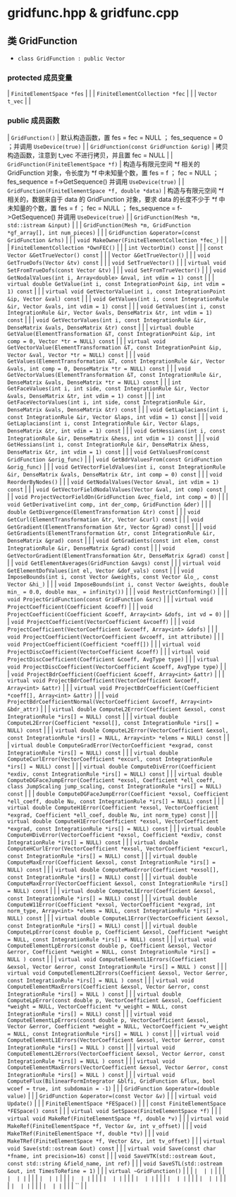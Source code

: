 # gridfunc.hpp & gridfunc.cpp
## 类 GridFunction
- `class GridFunction : public Vector`
### protected 成员变量
| `FiniteElementSpace *fes` |  |
| `FiniteElementCollection *fec` |  |
| `Vector t_vec` |  |
### public 成员函数
| `GridFunction()` | 默认构造函数，置 fes = fec = NULL ； fes_sequence = 0 ；并调用 `UseDevice(true)` |
| `GridFunction(const GridFunction &orig)` | 拷贝构造函数，注意到 t_vec 不进行拷贝，并且置 fec = NULL |
| `GridFunction(FiniteElementSpace *f)` | 构造与有限元空间 *f 相关的 GridFunction 对象，令长度为 *f 中未知量个数，置 fes = f ； fec = NULL ； fes_sequence = f->GetSequence() 并调用 `UseDevice(true)` |
| `GridFunction(FiniteElementSpace *f, double *data)` | 构造与有限元空间 *f 相关的，数据来自于 data 的 GridFunction 对象，要求 data 的长度不少于 *f 中未知量的个数，置 fes = f ； fec = NULL ； fes_sequence = f->GetSequence() 并调用 `UseDevice(true)` |
| `GridFunction(Mesh *m, std::istream &input)` |  |
| `GridFunction(Mesh *m, GridFunction *gf_array[], int num_pieces)` |  |
| `GridFunction &operator=(const GridFunction &rhs)` |  |
| `void MakeOwner(FiniteElementCollection *fec_)` |  |
| `FiniteElementCollection *OwnFEC()` |  |
| `int VectorDim() const` |  |
| `const Vector &GetTrueVector() const` |  |
| `Vector &GetTrueVector()` |  |
| `void GetTrueDofs(Vector &tv) const` |  |
| `void SetTrueVector()` |  |
| `virtual void SetFromTrueDofs(const Vector &tv)` |  |
| `void SetFromTrueVector()` |  |
| `void GetNodalValues(int i, Array<double> &nval, int vdim = 1) const` |  |
| `virtual double GetValue(int i, const IntegrationPoint &ip, int vdim = 1) const` |  |
| `virtual void GetVectorValue(int i, const IntegrationPoint &ip, Vector &val) const` |  |
| `void GetValues(int i, const IntegrationRule &ir, Vector &vals, int vdim = 1) const` |  |
| `void GetValues(int i, const IntegrationRule &ir, Vector &vals, DenseMatrix &tr, int vdim = 1) const` |  |
| `void GetVectorValues(int i, const IntegrationRule &ir, DenseMatrix &vals, DenseMatrix &tr) const` |  |
| `virtual double GetValue(ElementTransformation &T, const IntegrationPoint &ip, int comp = 0, Vector *tr = NULL) const` |  |
| `virtual void GetVectorValue(ElementTransformation &T, const IntegrationPoint &ip, Vector &val, Vector *tr = NULL) const` |  |
| `void GetValues(ElementTransformation &T, const IntegrationRule &ir, Vector &vals, int comp = 0, DenseMatrix *tr = NULL) const` |  |
| `void GetVectorValues(ElementTransformation &T, const IntegrationRule &ir, DenseMatrix &vals, DenseMatrix *tr = NULL) const` |  |
| `int GetFaceValues(int i, int side, const IntegrationRule &ir, Vector &vals, DenseMatrix &tr, int vdim = 1) const` |  |
| `int GetFaceVectorValues(int i, int side, const IntegrationRule &ir, DenseMatrix &vals, DenseMatrix &tr) const` |  |
| `void GetLaplacians(int i, const IntegrationRule &ir, Vector &laps, int vdim = 1) const` |  |
| `void GetLaplacians(int i, const IntegrationRule &ir, Vector &laps, DenseMatrix &tr, int vdim = 1) const` |  |
| `void GetHessians(int i, const IntegrationRule &ir, DenseMatrix &hess, int vdim = 1) const` |  |
| `void GetHessians(int i, const IntegrationRule &ir, DenseMatrix &hess, DenseMatrix &tr, int vdim = 1) const` |  |
| `void GetValuesFrom(const GridFunction &orig_func)` |  |
| `void GetBdrValuesFrom(const GridFunction &orig_func)` |  |
| `void GetVectorFieldValues(int i, const IntegrationRule &ir, DenseMatrix &vals, DenseMatrix &tr, int comp = 0) const` |  |
| `void ReorderByNodes()` |  |
| `void GetNodalValues(Vector &nval, int vdim = 1) const` |  |
| `void GetVectorFieldNodalValues(Vector &val, int comp) const` |  |
| `void ProjectVectorFieldOn(GridFunction &vec_field, int comp = 0)` |  |
| `void GetDerivative(int comp, int der_comp, GridFunction &der)` |  |
| `double GetDivergence(ElementTransformation &tr) const` |  |
| `void GetCurl(ElementTransformation &tr, Vector &curl) const` |  |
| `void GetGradient(ElementTransformation &tr, Vector &grad) const` |  |
| `void GetGradients(ElementTransformation &tr, const IntegrationRule &ir, DenseMatrix &grad) const` |  |
| `void GetGradients(const int elem, const IntegrationRule &ir, DenseMatrix &grad) const` |  |
| `void GetVectorGradient(ElementTransformation &tr, DenseMatrix &grad) const` |  |
| `void GetElementAverages(GridFunction &avgs) const` |  |
| `virtual void GetElementDofValues(int el, Vector &dof_vals) const` |  |
| `void ImposeBounds(int i, const Vector &weights, const Vector &lo_, const Vector &hi_)` |  |
| `void ImposeBounds(int i, const Vector &weights, double min_ = 0.0, double max_ = infinity())` |  |
| `void RestrictConforming()` |  |
| `void ProjectGridFunction(const GridFunction &src)` |  |
| `virtual void ProjectCoefficient(Coefficient &coeff)` |  |
| `void ProjectCoefficient(Coefficient &coeff, Array<int> &dofs, int vd = 0)` |  |
| `void ProjectCoefficient(VectorCoefficient &vcoeff)` |  |
| `void ProjectCoefficient(VectorCoefficient &vcoeff, Array<int> &dofs)` |  |
| `void ProjectCoefficient(VectorCoefficient &vcoeff, int attribute)` |  |
| `void ProjectCoefficient(Coefficient *coeff[])` |  |
| `virtual void ProjectDiscCoefficient(VectorCoefficient &coeff)` |  |
| `virtual void ProjectDiscCoefficient(Coefficient &coeff, AvgType type)` |  |
| `virtual void ProjectDiscCoefficient(VectorCoefficient &coeff, AvgType type)` |  |
| `void ProjectBdrCoefficient(Coefficient &coeff, Array<int> &attr)` |  |
| `virtual void ProjectBdrCoefficient(VectorCoefficient &vcoeff, Array<int> &attr)` |  |
| `virtual void ProjectBdrCoefficient(Coefficient *coeff[], Array<int> &attr)` |  |
| `void ProjectBdrCoefficientNormal(VectorCoefficient &vcoeff, Array<int> &bdr_attr)` |  |
| `virtual double ComputeL2Error(Coefficient &exsol, const IntegrationRule *irs[] = NULL) const` |  |
| `virtual double ComputeL2Error(Coefficient *exsol[], const IntegrationRule *irs[] = NULL) const` |  |
| `virtual double ComputeL2Error(VectorCoefficient &exsol, const IntegrationRule *irs[] = NULL, Array<int> *elems = NULL) const` |  |
| `virtual double ComputeGradError(VectorCoefficient *exgrad, const IntegrationRule *irs[] = NULL) const` |  |
| `virtual double ComputeCurlError(VectorCoefficient *excurl, const IntegrationRule *irs[] = NULL) const` |  |
| `virtual double ComputeDivError(Coefficient *exdiv, const IntegrationRule *irs[] = NULL) const` |  |
| `virtual double ComputeDGFaceJumpError(Coefficient *exsol, Coefficient *ell_coeff, class JumpScaling jump_scaling, const IntegrationRule *irs[] = NULL) const` |  |
| `double ComputeDGFaceJumpError(Coefficient *exsol, Coefficient *ell_coeff, double Nu, const IntegrationRule *irs[] = NULL) const` |  |
| `virtual double ComputeH1Error(Coefficient *exsol, VectorCoefficient *exgrad, Coefficient *ell_coef, double Nu, int norm_type) const` |  |
| `virtual double ComputeH1Error(Coefficient *exsol, VectorCoefficient *exgrad, const IntegrationRule *irs[] = NULL) const` |  |
| `virtual double ComputeHDivError(VectorCoefficient *exsol, Coefficient *exdiv, const IntegrationRule *irs[] = NULL) const` |  |
| `virtual double ComputeHCurlError(VectorCoefficient *exsol, VectorCoefficient *excurl, const IntegrationRule *irs[] = NULL) const` |  |
| `virtual double ComputeMaxError(Coefficient &exsol, const IntegrationRule *irs[] = NULL) const` |  |
| `virtual double ComputeMaxError(Coefficient *exsol[], const IntegrationRule *irs[] = NULL) const` |  |
| `virtual double ComputeMaxError(VectorCoefficient &exsol, const IntegrationRule *irs[] = NULL) const` |  |
| `virtual double ComputeL1Error(Coefficient &exsol, const IntegrationRule *irs[] = NULL) const` |  |
| `virtual double ComputeW11Error(Coefficient *exsol, VectorCoefficient *exgrad, int norm_type, Array<int> *elems = NULL, const IntegrationRule *irs[] = NULL) const` |  |
| `virtual double ComputeL1Error(VectorCoefficient &exsol, const IntegrationRule *irs[] = NULL) const` |  |
| `virtual double ComputeLpError(const double p, Coefficient &exsol, Coefficient *weight = NULL, const IntegrationRule *irs[] = NULL) const` |  |
| `virtual void ComputeElementLpErrors(const double p, Coefficient &exsol, Vector &error, Coefficient *weight = NULL, const IntegrationRule *irs[] = NULL ) const` |  |
| `virtual void ComputeElementL1Errors(Coefficient &exsol, Vector &error, const IntegrationRule *irs[] = NULL ) const` |  |
| `virtual void ComputeElementL2Errors(Coefficient &exsol, Vector &error, const IntegrationRule *irs[] = NULL ) const` |  |
| `virtual void ComputeElementMaxErrors(Coefficient &exsol, Vector &error, const IntegrationRule *irs[] = NULL ) const` |  |
| `virtual double ComputeLpError(const double p, VectorCoefficient &exsol, Coefficient *weight = NULL, VectorCoefficient *v_weight = NULL, const IntegrationRule *irs[] = NULL) const` |  |
| `virtual void ComputeElementLpErrors(const double p, VectorCoefficient &exsol, Vector &error, Coefficient *weight = NULL, VectorCoefficient *v_weight = NULL, const IntegrationRule *irs[] = NULL ) const` |  |
| `virtual void ComputeElementL1Errors(VectorCoefficient &exsol, Vector &error, const IntegrationRule *irs[] = NULL ) const` |  |
| `virtual void ComputeElementL2Errors(VectorCoefficient &exsol, Vector &error, const IntegrationRule *irs[] = NULL ) const` |  |
| `virtual void ComputeElementMaxErrors(VectorCoefficient &exsol, Vector &error, const IntegrationRule *irs[] = NULL ) const` |  |
| `virtual void ComputeFlux(BilinearFormIntegrator &blfi, GridFunction &flux, bool wcoef = true, int subdomain = -1)` |  |
| `GridFunction &operator=(double value)` |  |
| `GridFunction &operator=(const Vector &v)` |  |
| `virtual void Update()` |  |
| `FiniteElementSpace *FESpace()` |  |
| `const FiniteElementSpace *FESpace() const` |  |
| `virtual void SetSpace(FiniteElementSpace *f)` |  |
| `virtual void MakeRef(FiniteElementSpace *f, double *v)` |  |
| `virtual void MakeRef(FiniteElementSpace *f, Vector &v, int v_offset)` |  |
| `void MakeTRef(FiniteElementSpace *f, double *tv)` |  |
| `void MakeTRef(FiniteElementSpace *f, Vector &tv, int tv_offset)` |  |
| `virtual void Save(std::ostream &out) const` |  |
| `virtual void Save(const char *fname, int precision=16) const` |  |
| `void SaveVTK(std::ostream &out, const std::string &field_name, int ref)` |  |
| `void SaveSTL(std::ostream &out, int TimesToRefine = 1)` |  |
| `virtual ~GridFunction()` |  |
| `` |  |
| `` |  |
| `` |  |
| `` |  |
| `` |  |
| `` |  |
| `` |  |
| `` |  |
| `` |  |
| `` |  |
| `` |  |
| `` |  |
| `` |  |
| `` |  |
| `` |  |
| `` |  |
| `` |  |
| `` |  |
| `` |  |
| `` |  |
| `` |  |